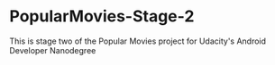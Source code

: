 # PopularMovies-Stage-2
This is stage two of the Popular Movies project for Udacity's Android Developer Nanodegree

